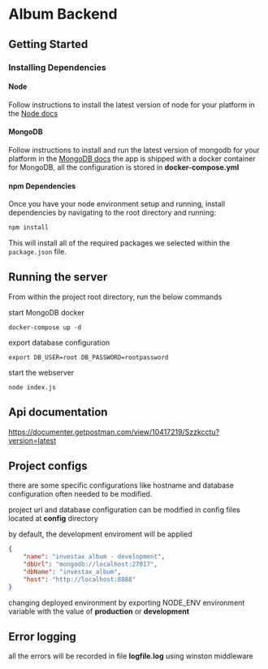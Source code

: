 # Album Backend

## Getting Started

### Installing Dependencies

#### Node 
Follow instructions to install the latest version of node for your platform in the [Node docs](https://nodejs.org/en/)
#### MongoDB

Follow instructions to install and run the latest version of mongodb for your platform in the [MongoDB docs](https://docs.mongodb.com/manual/installation/)
the app is shipped with a docker container for MongoDB, all the configuration is stored in **docker-compose.yml**
#### npm Dependencies

Once you have your node environment setup and running, install dependencies by navigating to the root directory and running:

```bash
npm install
```

This will install all of the required packages we selected within the `package.json` file.

## Running the server
From within the project root directory, run the below commands

start MongoDB docker
```
docker-compose up -d
```
export database configuration
```
export DB_USER=root DB_PASSWORD=rootpassword
```

start the webserver
```
node index.js
```

## Api documentation

https://documenter.getpostman.com/view/10417219/Szzkcctu?version=latest

## Project configs
there are some specific configurations like hostname and database configuration often needed to be modified. 

project url and database configuration can be modified in config files located at **config** directory

by default, the development enviroment will be applied

```json
{
    "name": "investax album - development",
    "dbUrl": "mongodb://localhost:27017",
    "dbName": "investax_album",
    "host": "http://localhost:8888"
}
```

changing deployed environment by exporting NODE_ENV environment variable with the value of **production** or **development**
## Error logging

all the errors will be recorded in file **logfile.log** using winston middleware

